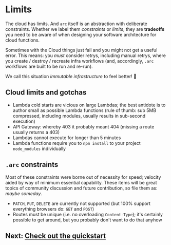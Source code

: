 # Limits

The cloud has limits. And `arc` itself is an abstraction with deliberate constraints. Whether we label them *constraints* or *limits*, they are **tradeoffs** you need to be aware of when designing your software architecture for cloud functions.

Sometimes with the Cloud things just fail and you might not get a useful error. This means: you _must_ consider retrys, including manual retrys, where you create / destroy / recreate infra workflows (and, accordingly, `.arc` workflows are built to be run and re-run). 

We call this situation *immutable infrastructure* to feel better! &#128150;

## Cloud limits and gotchas

- Lambda cold starts are vicious on large Lambdas; the best antidote is to author small as possible Lambda functions (rule of thumb: sub 5MB compressed, including modules, usually results in sub-second execution)
- API Gateway: whereby 403 it probably meant 404 (missing a route usually returns a 403)
- Lambdas cannot execute for longer than 5 minutes
- Lambda functions require you to `npm install` to your project `node_modules` individually

## `.arc` constraints

Most of these constraints were borne out of necessity for speed; velocity aided by way of minimum essential capability. These items will be great topics of community discussion and future contribution, so file them as: _maybe someday_.

- `PATCH`, `PUT`, `DELETE` are currently not supported (but 100% support everything browsers do: `GET` and `POST`)
- Routes must be unique (i.e. no overloading `Content-Type`); it's certainly possible to get around, but you probably don't want to do that anyhow

## Next: [Check out the quickstart](/quickstart)
